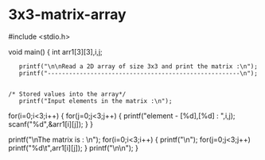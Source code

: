 # 3x3-matrix-array
#include <stdio.h>

void main()
{
  int arr1[3][3],i,j;
  
       printf("\n\nRead a 2D array of size 3x3 and print the matrix :\n");
       printf("------------------------------------------------------\n");  
  
 
    /* Stored values into the array*/
       printf("Input elements in the matrix :\n");
  for(i=0;i<3;i++)
  {
      for(j=0;j<3;j++)
      {
	      printf("element - [%d],[%d] : ",i,j);
	      scanf("%d",&arr1[i][j]);
      }
  }  
 
 printf("\nThe matrix is : \n");
  for(i=0;i<3;i++)
  {
      printf("\n");
      for(j=0;j<3;j++)
           printf("%d\t",arr1[i][j]);
  }
 printf("\n\n");
}
